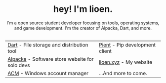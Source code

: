 <div align="center">
   <h1>
      hey! I'm lioen.
   </h1>
I'm a open source student developer
focusing on tools, operating systems, and game development.
I'm the creator of Alpacka, Dart, and more.
</div>
<br>

<table align="center">
    <tr>
        <td><a href="https://github.com/lioen-dev/dart">Dart</a> - File storage and distribution tool</td>
        <td><a href="https://github.com/lioen-dev/pient">Pient</a> - Pip development client</td>
    </tr>
    <tr>
        <td><a href="https://alpacka-five.vercel.app">Alpacka</a> - Software store website for solo devs</td>
        <td><a href="https://lioen.xyz">lioen.xyz</a> - My website</td>
    </tr>
    <tr>
        <td><a href="https://github.com/lioen-dev/ACM">ACM</a> - Windows account manager</td>
        <td>...And more to come.</td>
    </tr>
</table>
